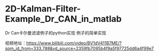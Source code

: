 # 2D-Kalman-Filter-Example_Dr_CAN_in_matlab

Dr Can卡尔曼滤波例子的python实现 例子的简单实现

视频地址：https://www.bilibili.com/video/BV1dV411B7ME/?spm_id_from=333.788&vd_source=2359fb7095b4f9a5f97725dd6a4f99e7

